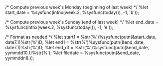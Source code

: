 /* Compute previous week's Monday (beginning of last week) */
%let start_date = %sysfunc(intnx(week.2, %sysfunc(today()), -1, 'b'));

/* Compute previous week's Sunday (end of last week) */
%let end_date = %sysfunc(intnx(week.2, %sysfunc(today()), -1, 'e'));

/* Format as needed */
%let start1 = %str(%')%sysfunc(putn(&start_date, date7.))%str(%')D;
%let end1   = %str(%')%sysfunc(putn(&end_date, date7.))%str(%')D;
%let end_dt = %str(%')%sysfunc(putn(&end_date, yymmdd10.))%str(%');
%let filedate = %sysfunc(putn(&end_date, yymmddn8.));
